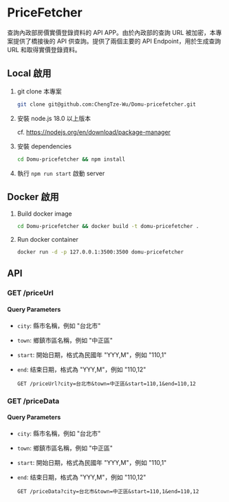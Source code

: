 # PriceFetcher

查詢內政部房價實價登錄資料的 API APP。由於內政部的查詢 URL 被加密，本專案提供了橋接後的 API 供查詢。提供了兩個主要的 API Endpoint，用於生成查詢 URL 和取得實價登錄資料。

## Local 啟用

1. git clone 本專案

   ```bash
   git clone git@github.com:ChengTze-Wu/Domu-pricefetcher.git
   ```

2. 安裝 node.js 18.0 以上版本

   cf. https://nodejs.org/en/download/package-manager

3. 安裝 dependencies

   ```bash
   cd Domu-pricefetcher && npm install
   ```

4. 執行 `npm run start` 啟動 server

## Docker 啟用

1. Build docker image

   ```bash
   cd Domu-pricefetcher && docker build -t domu-pricefetcher .
   ```

2. Run docker container

   ```bash
   docker run -d -p 127.0.0.1:3500:3500 domu-pricefetcher
   ```

## API

### GET /priceUrl

#### Query Parameters

- `city`: 縣市名稱，例如 "台北市"
- `town`: 鄉鎮市區名稱，例如 "中正區"
- `start`: 開始日期，格式為民國年 "YYY,M"，例如 "110,1"
- `end`: 结束日期，格式為 "YYY,M"，例如 "110,12"

  ```http
  GET /priceUrl?city=台北市&town=中正區&start=110,1&end=110,12
  ```

### GET /priceData

#### Query Parameters

- `city`: 縣市名稱，例如 "台北市"
- `town`: 鄉鎮市區名稱，例如 "中正區"
- `start`: 開始日期，格式為民國年 "YYY,M"，例如 "110,1"
- `end`: 结束日期，格式為 "YYY,M"，例如 "110,12"

  ```http
  GET /priceData?city=台北市&town=中正區&start=110,1&end=110,12
  ```

